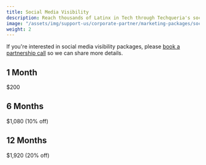 ```yaml
---
title: Social Media Visibility
description: Reach thousands of Latinx in Tech through Techqueria's social media platforms.
image: "/assets/img/support-us/corporate-partner/marketing-packages/social-media.jpg"
weight: 2
---
```


If you're interested in social media visibility packages, please [book a partnership call](https://calendly.com/techqueria) so we can share more details.

## 1 Month

$200

## 6 Months

$1,080 (10% off)

## 12 Months

$1,920 (20% off)

